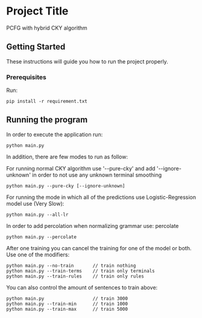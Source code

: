 # Project Title

PCFG with hybrid CKY algorithm

## Getting Started

These instructions will guide you how to run the project properly.

### Prerequisites

Run:
```
pip install -r requirement.txt
```

## Running the program

In order to execute the application run:
```
python main.py
```

In addition, there are few modes to run as follow:

For running normal CKY algorithm use '--pure-cky' and add '--ignore-unknown' in order to not use any unknown terminal smoothing
```
python main.py --pure-cky [--ignore-unknown]
```
For running the mode in which all of the predictions use Logistic-Regression model use (Very Slow):
```
python main.py --all-lr
```
In order to add percolation when normalizing grammar use:
percolate
```
python main.py --percolate
```
After one training you can cancel the training for one of the model or both.
Use one of the modifiers: 
```
python main.py --no-train       // train nothing
python main.py --train-terms    // train only terminals
python main.py --train-rules    // train only rules
```

You can also control the amount of sentences to train above:
```
python main.py                  // train 3000
python main.py --train-min      // train 1000
python main.py --train-max      // train 5000
```